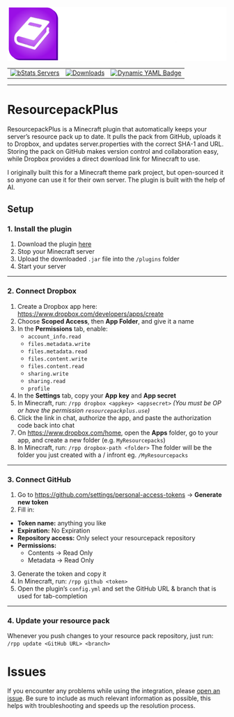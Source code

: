 
![Logo](https://raw.githubusercontent.com/JortvanSchijndel/ResourcepackPlus/refs/heads/main/branding/logo.png)

<table align="center" border="0">
  <tr>
    <td align="center">
      <a href="https://bstats.org/plugin/bukkit/ResourcepackPlus/26937">
        <img alt="bStats Servers" src="https://img.shields.io/bstats/servers/26937?logo=gnometerminal&logoColor=5c5c5c&label=Servers%20Running%20RPP&labelColor=ffffff&color=be6cf0&cacheSeconds=600">
      </a>
    </td>
    <td align="center">
      <a href="https://modrinth.com/plugin/resourcepackplus">
        <img alt="Downloads" src="https://img.shields.io/modrinth/dt/resourcepackplus?logo=modrinth&logoColor=5c5c5c&label=Downloads&labelColor=ffffff&color=be6cf0&cacheSeconds=600">
      </a>
    </td>
    <td align="center">
      <a href="https://modrinth.com/plugin/resourcepackplus">
        <img alt="Dynamic YAML Badge" src="https://img.shields.io/badge/dynamic/yaml?url=https%3A%2F%2Fraw.githubusercontent.com%2FJortvanSchijndel%2FResourcepackPlus%2Frefs%2Fheads%2Fmain%2Fsrc%2Fmain%2Fresources%2Fplugin.yml&query=%24.version&logo=v&logoColor=5c5c5c&label=Latest%20Release&labelColor=ffffff&color=be6cf0&cacheSeconds=600">
      </a>
    </td>
  </tr>
</table>

___

# ResourcepackPlus
ResourcepackPlus is a Minecraft plugin that automatically keeps your server’s resource pack up to date. It pulls the pack from GitHub, uploads it to Dropbox, and updates server.properties with the correct SHA-1 and URL. Storing the pack on GitHub makes version control and collaboration easy, while Dropbox provides a direct download link for Minecraft to use.

I originally built this for a Minecraft theme park project, but open-sourced it so anyone can use it for their own server. The plugin is built with the help of AI.

## Setup

### 1. Install the plugin
1. Download the plugin [here](https://modrinth.com/plugin/resourcepackplus)
2. Stop your Minecraft server
3. Upload the downloaded `.jar` file into the `/plugins` folder
4. Start your server

---

### 2. Connect Dropbox
1. Create a Dropbox app here: https://www.dropbox.com/developers/apps/create
2. Choose **Scoped Access**, then **App Folder**, and give it a name
3. In the **Permissions** tab, enable:
   - `account_info.read`
   - `files.metadata.write`
   - `files.metadata.read`
   - `files.content.write`
   - `files.content.read`
   - `sharing.write`
   - `sharing.read`
   - `profile`
4. In the **Settings** tab, copy your **App key** and **App secret**
5. In Minecraft, run: `/rpp dropbox <appkey> <appsecret>`
*(You must be OP or have the permission `resourcepackplus.use`)*
6. Click the link in chat, authorize the app, and paste the authorization code back into chat
7. On https://www.dropbox.com/home, open the **Apps** folder, go to your app, and create a new folder (e.g. `MyResourcepacks`)
8. In Minecraft, run: `/rpp dropbox-path <folder>` The folder will be the folder you just created with a / infront eg. `/MyResourcepacks`


---

### 3. Connect GitHub
1. Go to https://github.com/settings/personal-access-tokens → **Generate new token**
2. Fill in:
- **Token name:** anything you like
- **Expiration:** No Expiration
- **Repository access:** Only select your resourcepack repository
- **Permissions:**
  - Contents → Read Only
  - Metadata → Read Only
3. Generate the token and copy it
4. In Minecraft, run: `/rpp github <token>`
5. Open the plugin’s `config.yml` and set the GitHub URL & branch that is used for tab-completion

---

### 4. Update your resource pack
Whenever you push changes to your resource pack repository, just run:
`/rpp update <GitHub URL> <branch>`

# Issues
If you encounter any problems while using the integration, please [open an issue](https://github.com/JortvanSchijndel/ResourcepackPlus/issues).
Be sure to include as much relevant information as possible, this helps with troubleshooting and speeds up the resolution process.


